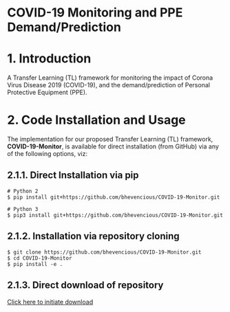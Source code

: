 # COVID-19 Monitoring and PPE Demand/Prediction

# 1. Introduction
A Transfer Learning (TL) framework for monitoring the impact of Corona Virus Disease 2019 (COVID-19), and the demand/prediction of Personal Protective Equipment (PPE).

# 2. Code Installation and Usage
The implementation for our proposed Transfer Learning (TL) framework, **COVID-19-Monitor**, is available for direct installation (from GitHub) via any of the following options, viz:

## 2.1.1. Direct Installation via pip
```
# Python 2
$ pip install git+https://github.com/bhevencious/COVID-19-Monitor.git

# Python 3
$ pip3 install git+https://github.com/bhevencious/COVID-19-Monitor.git
```

## 2.1.2. Installation via repository cloning
```
$ git clone https://github.com/bhevencious/COVID-19-Monitor.git
$ cd COVID-19-Monitor
$ pip install -e .
```

## 2.1.3. Direct download of repository
[Click here to initiate download](https://github.com/bhevencious/COVID-19-Monitor/archive/refs/heads/main.zip)
